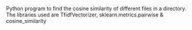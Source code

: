 

Python program to find the cosine similarity of different files in a  directory. 
The libraries used are TfidfVectorizer, sklearn.metrics.pairwise & cosine_similarity
